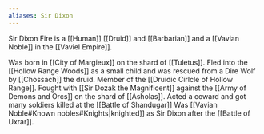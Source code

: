 ```yaml
---
aliases: Sir Dixon
---
```

Sir Dixon Fire is a [[Human]] [[Druid]] and [[Barbarian]] and a [[Vavian Noble]] in the [[Vaviel Empire]].

Was born in [[City of Margieux]] on the shard of [[Tuletus]].
Fled into the [[Hollow Range Woods]] as a small child and was rescued from a Dire Wolf by [[Chossach]] the druid.
Member of the [[Druidic Cirlcle of Hollow Range]].
Fought with [[Sir Dozak the Magnificent]] against the [[Army of Demons and Orcs]] on the shard of [[Asholas]].
Acted a coward and got many soldiers killed at the [[Battle of Shandugar]]
Was [[Vavian Noble#Known nobles#Knights|knighted]] as Sir Dixon after the [[Battle of Uxrar]].